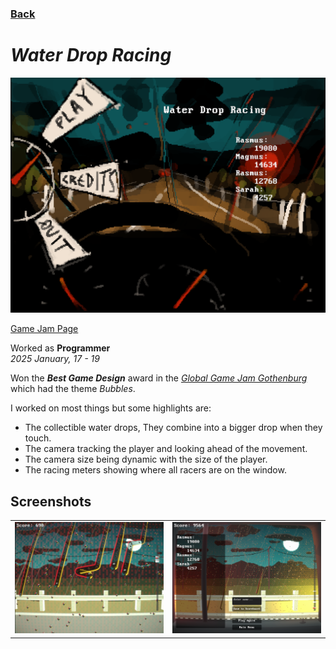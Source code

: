 ### [Back](..)
# *Water Drop Racing*
<td><img src="Images\MainMenu.png" /></td>

[Game Jam Page](https://globalgamejam.org/games/2025/title-5)

Worked as **Programmer**    
*2025 January, 17 - 19*  

Won the ***Best Game Design*** award in the [*Global Game Jam Gothenburg*](https://globalgamejam.org/jam-sites/2025/ggj-gothenburg-25) which had the theme *Bubbles*.

I worked on most things but some highlights are:
- The collectible water drops, They combine into a bigger drop when they touch.
- The camera tracking the player and looking ahead of the movement.
- The camera size being dynamic with the size of the player.
- The racing meters showing where all racers are on the window.

## Screenshots

<table>
  <tr>
    <td><img src="Images\Gameplay.png" /></td>
    <td><img src="Images\Finished.png" /></td>
  </tr>
</table>
